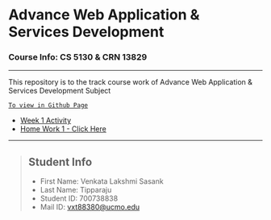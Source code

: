 # Advance Web Application & Services Development
### Course Info: CS 5130 & CRN 13829
---
This repository is to the track course work of Advance Web Application & Services Development Subject

[`To view in Github Page`](https://sasank09.github.io/CS5130_13829/)
- [Week 1 Activity](https://sasank09.github.io/CS5130_13829/Week%201/700738838_Assignment1.html)
- [Home Work 1 - Click Here](https://sasank09.github.io/CS5130_13829/HW1/SalesTaxCalculator.html)

---
>## Student Info
> - First Name: Venkata Lakshmi Sasank
> - Last Name: Tipparaju
> - Student ID: 700738838
> - Mail ID: vxt88380@ucmo.edu


